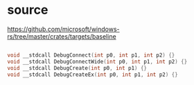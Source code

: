 # source

<https://github.com/microsoft/windows-rs/tree/master/crates/targets/baseline>

```c

void __stdcall DebugConnect(int p0, int p1, int p2) {}
void __stdcall DebugConnectWide(int p0, int p1, int p2) {}
void __stdcall DebugCreate(int p0, int p1) {}
void __stdcall DebugCreateEx(int p0, int p1, int p2) {}

```
